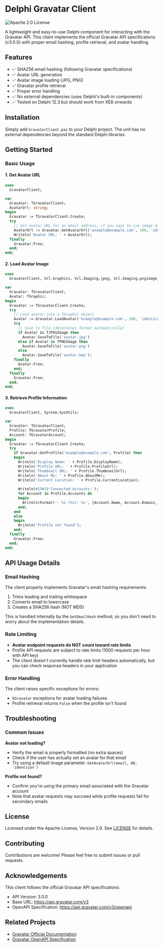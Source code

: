 # Delphi Gravatar Client

![Apache 2.0 License](https://img.shields.io/badge/License-Apache%202.0-blue.svg)

A lightweight and easy-to-use Delphi component for interacting with the Gravatar API. This client implements the official Gravatar API specifications (v3.0.0) with proper email hashing, profile retrieval, and avatar handling.

## Features

- ✅ SHA256 email hashing (following Gravatar specifications)
- ✅ Avatar URL generation
- ✅ Avatar image loading (JPG, PNG)
- ✅ Gravatar profile retrieval
- ✅ Proper error handling
- ✅ No external dependencies (uses Delphi's built-in components)
- ✅ Tested on Delphi 12.3 but should work from XE8 onwards

## Installation

Simply add `GravatarClient.pas` to your Delphi project. The unit has no external dependencies beyond the standard Delphi libraries.

## Getting Started

### Basic Usage

#### 1. Get Avatar URL

```pascal
uses
  GravatarClient;

var
  Gravatar: TGravatarClient;
  AvatarUrl: string;
begin
  Gravatar := TGravatarClient.Create;
  try
    // Get avatar URL for an email address, if you want to use image directly or in a web page
    AvatarUrl := Gravatar.GetAvatarUrl('example@example.com', 100, 'identicon');
    Writeln('Avatar URL: ' + AvatarUrl);
  finally
    Gravatar.Free;
  end;
end;
```

#### 2. Load Avatar Image

```pascal
uses
  GravatarClient, Vcl.Graphics, Vcl.Imaging.jpeg, Vcl.Imaging.pngimage;

var
  Gravatar: TGravatarClient;
  Avatar: TGraphic;
begin
  Gravatar := TGravatarClient.Create;
  try
    // Load avatar into a TGraphic object
    Avatar := Gravatar.LoadAvatar('example@example.com', 100, 'identicon');
    try
      // Save to file (determines format automatically)
      if Avatar is TJPEGImage then
        Avatar.SaveToFile('avatar.jpg')
      else if Avatar is TPNGImage then
        Avatar.SaveToFile('avatar.png')
      else
        Avatar.SaveToFile('avatar.bmp');
    finally
      Avatar.Free;
    end;
  finally
    Gravatar.Free;
  end;
end;
```

#### 3. Retrieve Profile Information

```pascal
uses
  GravatarClient, System.SysUtils;

var
  Gravatar: TGravatarClient;
  Profile: TGravatarProfile;
  Account: TGravatarAccount;
begin
  Gravatar := TGravatarClient.Create;
  try
    if Gravatar.GetProfile('example@example.com', Profile) then
    begin
      Writeln('Display Name: ' + Profile.DisplayName);
      Writeln('Profile URL: ' + Profile.ProfileUrl);
      Writeln('Thumbnail URL: ' + Profile.ThumbnailUrl);
      Writeln('About Me: ' + Profile.AboutMe);
      Writeln('Current Location: ' + Profile.CurrentLocation);
      
      Writeln(#13#10'Connected Accounts:');
      for Account in Profile.Accounts do
      begin
        Writeln(Format('- %s (%s): %s', [Account.Name, Account.Domain, Account.URL]));
      end;
    end
    else
    begin
      Writeln('Profile not found');
    end;
  finally
    Gravatar.Free;
  end;
end;
```

## API Usage Details

### Email Hashing

The client properly implements Gravatar's email hashing requirements:
1. Trims leading and trailing whitespace
2. Converts email to lowercase
3. Creates a SHA256 hash (NOT MD5)

This is handled internally by the `GetEmailHash` method, so you don't need to worry about the implementation details.

### Rate Limiting

- **Avatar endpoint requests do NOT count toward rate limits**
- Profile API requests are subject to rate limits (1000 requests per hour with API key)
- The client doesn't currently handle rate limit headers automatically, but you can check response headers in your application

### Error Handling

The client raises specific exceptions for errors:
- `EGravatar` exceptions for avatar loading failures
- Profile retrieval returns `False` when the profile isn't found

## Troubleshooting

### Common Issues

**Avatar not loading?**
- Verify the email is properly formatted (no extra spaces)
- Check if the user has actually set an avatar for that email
- Try using a default image parameter: `GetAvatarUrl(email, 80, 'identicon')`

**Profile not found?**
- Confirm you're using the primary email associated with the Gravatar account
- Note that avatar requests may succeed while profile requests fail for secondary emails

## License

Licensed under the Apache License, Version 2.0. See [LICENSE](LICENSE) for details.

## Contributing

Contributions are welcome! Please feel free to submit issues or pull requests.

## Acknowledgements

This client follows the official Gravatar API specifications:
- API Version: 3.0.0
- Base URL: https://api.gravatar.com/v3
- OpenAPI Specification: https://api.gravatar.com/v3/openapi

## Related Projects

- [Gravatar Official Documentation](https://docs.gravatar.com/rest/api-data-specifications/)
- [Gravatar OpenAPI Specification](https://api.gravatar.com/v3/openapi)
